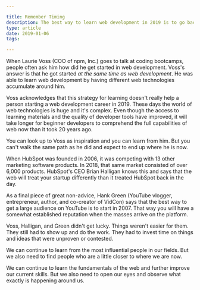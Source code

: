 ```yaml
---

title: Remember Timing
description: The best way to learn web development in 2019 is to go back in time 20 years
type: article
date: 2019-01-06
tags:

---
```


When Laurie Voss (COO of npm, Inc.) goes to talk at coding bootcamps, people often ask him how did he get started in web development. Voss's answer is that he got started *at the same time as web development*. He was able to learn web development by having different web technologies accumulate around him.

Voss acknowledges that this strategy for learning doesn't really help a person starting a web development career in 2019. These days the world of web technologies is huge and it's complex. Even though the access to learning materials and the quality of developer tools have improved, it will take longer for beginner developers to comprehend the full capabilities of web now than it took 20 years ago.

You can look up to Voss as inspiration and you can learn from him. But you can't walk the same path as he did and expect to end up where he is now.

When HubSpot was founded in 2006, it was competing with 13 other marketing software products. In 2018, that same market consisted of over 6,000 products. HubSpot's CEO Brian Halligan knows this and says that the web will treat your startup differently than it treated HubSpot back in the day.

As a final piece of great non-advice, Hank Green (YouTube vlogger, entrepreneur, author, and co-creator of VidCon) says that the best way to get a large audience on YouTube is to start in 2007. That way you will have a somewhat established reputation when the masses arrive on the platform.

Voss, Halligan, and Green didn't get lucky. Things weren't easier for them. They still had to show up and do the work. They had to invest time on things and ideas that were unproven  or contested.

We can continue to learn from the most influential people in our fields. But we also need to find people who are a little closer to where we are now.

We can continue to learn the fundamentals of the web and further improve our current skills. But we also need to open our eyes and observe what exactly is happening around us.
